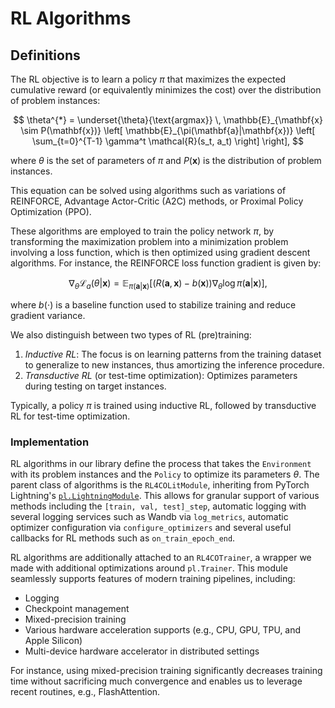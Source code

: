 # RL Algorithms


## Definitions

The RL objective is to learn a policy $\pi$ that maximizes the expected cumulative reward (or equivalently minimizes the cost) over the distribution of problem instances:

$$
\theta^{*} = \underset{\theta}{\text{argmax}} \, \mathbb{E}_{\mathbf{x} \sim P(\mathbf{x})} \left[ \mathbb{E}_{\pi(\mathbf{a}|\mathbf{x})} \left[ \sum_{t=0}^{T-1} \gamma^t \mathcal{R}(s_t, a_t) \right] \right],
$$

where $\theta$ is the set of parameters of $\pi$ and $P(\mathbf{x})$ is the distribution of problem instances.

This equation can be solved using algorithms such as variations of REINFORCE, Advantage Actor-Critic (A2C) methods, or Proximal Policy Optimization (PPO).

These algorithms are employed to train the policy network $\pi$, by transforming the maximization problem into a minimization problem involving a loss function, which is then optimized using gradient descent algorithms. For instance, the REINFORCE loss function gradient is given by:

$$
\nabla_{\theta} \mathcal{L}_a(\theta|\mathbf{x}) = \mathbb{E}_{\pi(\mathbf{a}|\mathbf{x})} \left[(R(\mathbf{a}, \mathbf{x}) - b(\mathbf{x})) \nabla_{\theta}\log \pi(\mathbf{a}|\mathbf{x})\right],
$$

where $b(\cdot)$ is a baseline function used to stabilize training and reduce gradient variance. 

We also distinguish between two types of RL (pre)training:

1. *Inductive RL*: The focus is on learning patterns from the training dataset to generalize to new instances, thus amortizing the inference procedure.
2. *Transductive RL* (or test-time optimization): Optimizes parameters during testing on target instances.

Typically, a policy $\pi$ is trained using inductive RL, followed by transductive RL for test-time optimization.

### Implementation

RL algorithms in our library define the process that takes the `Environment` with its problem instances and the `Policy` to optimize its parameters $\theta$. The parent class of algorithms is the `RL4COLitModule`, inheriting from PyTorch Lightning's [`pl.LightningModule`](https://lightning.ai/docs/pytorch/stable/common/lightning_module.html). This allows for granular support of various methods including the `[train, val, test]_step`, automatic logging with several logging services such as Wandb via `log_metrics`, automatic optimizer configuration via `configure_optimizers` and several useful callbacks for RL methods such as `on_train_epoch_end`.

RL algorithms are additionally attached to an `RL4COTrainer`, a wrapper we made with additional optimizations around `pl.Trainer`. This module seamlessly supports features of modern training pipelines, including:

- Logging
- Checkpoint management
- Mixed-precision training
- Various hardware acceleration supports (e.g., CPU, GPU, TPU, and Apple Silicon)
- Multi-device hardware accelerator in distributed settings

For instance, using mixed-precision training significantly decreases training time without sacrificing much convergence and enables us to leverage recent routines, e.g., FlashAttention.